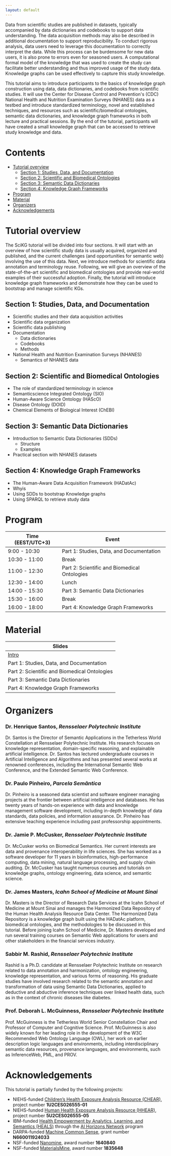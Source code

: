 ```yaml
---
layout: default
---
```


Data from scientific studies are published in datasets, typically accompanied by data dictionaries and codebooks to support data understanding. The data acquisition methods may also be described in additional documentation to support reproducibility. To conduct rigorous analysis, data users need to leverage this documentation to correctly interpret the data. While this process can be burdensome for new data users, it is also prone to errors even for seasoned users. A computational formal model of the knowledge that was used to create the study can facilitate better understanding and thus improved usage of the study data. Knowledge graphs can be used effectively to capture this study knowledge.

This tutorial aims to introduce participants to the basics of knowledge graph construction using data, data dictionaries, and codebooks from scientific studies. It will use the Center for Disease Control and Prevention's (CDC) National Health and Nutrition Examination Surveys (NHANES) data as a testbed and introduce standardized terminology, novel and established techniques, and resources such as scientific/biomedical ontologies, semantic data dictionaries, and knowledge graph frameworks in both lecture and practical sessions. By the end of the tutorial, participants will have created a small knowledge graph that can be accessed to retrieve study knowledge and data.

# Contents

- [Tutorial overview](#tutorial-overview)
  * [Section 1: Studies, Data, and Documentation](#section-1--studies--data--and-documentation)
  * [Section 2: Scientific and Biomedical Ontologies](#section-2--scientific-and-biomedical-ontologies)
  * [Section 3: Semantic Data Dictionaries](#section-3--semantic-data-dictionaries)
  * [Section 4: Knowledge Graph Frameworks](#section-4--knowledge-graph-frameworks)
- [Program](#program)
- [Material](#material)
- [Organizers](#organizers)
- [Acknowledgements](#acknowledgements)

# Tutorial overview

The SciKG tutorial will be divided into four sections. It will start with an overview of how scientific study data is usually acquired, organized and published, and the current challenges (and opportunities for semantic web) involving the use of this data. Next, we introduce methods for scientific data annotation and terminology reuse. Following, we will give an overview of the state-of-the-art scientific and biomedical ontologies and provide real-world examples of their successful adoption. Finally, the tutorial will introduce knowledge graph frameworks and demonstrate how they can be used to bootstrap and manage scientific KGs.

## Section 1: Studies, Data, and Documentation

* Scientific studies and their data acquisition activities
* Scientific data organization
* Scientific data publishing
* Documentation
    * Data dictionaries
    * Codebooks
    * Methods
* National Health and Nutrition Examination Surveys (NHANES)
    * Semantics of NHANES data

## Section 2: Scientific and Biomedical Ontologies

* The role of standardized terminology in science
* Semanticscience Integrated Ontology (SIO)
* Human-Aware Science Ontology (HAScO)
* Disease Ontology (DOID)
* Chemical Elements of Biological Interest (ChEBI)

## Section 3: Semantic Data Dictionaries

* Introduction to Semantic Data Dictionaries (SDDs)
    * Structure
    * Examples
* Practical section with NHANES datasets

## Section 4: Knowledge Graph Frameworks

* The Human-Aware Data Acquisition Framework (HADatAc)
* Whyis
* Using SDDs to bootstrap Knowledge graphs
* Using SPARQL to retrieve study data

# Program

| Time (EEST/UTC+3) | Event                                        |
| ----------------- | -------------------------------------------- |
| 9:00 - 10:30      | Part 1: Studies, Data, and Documentation     |
| 10:30 - 11:00     | Break                                        |
| 11:00 - 12:30     | Part 2: Scientific and Biomedical Ontologies |
| 12:30 - 14:00     | Lunch                                        |
| 14:00 - 15:30     | Part 3: Semantic Data Dictionaries           |
| 15:30 - 16:00     | Break                                        |
| 16:00 - 18:00     | Part 4: Knowledge Graph Frameworks           |

# Material

| Slides                                           |
| ------------------------------------------------ |
| [Intro](slides/SciKG_Tutorial_ESWC-23_Intro.pdf) |
| Part 1: Studies, Data, and Documentation     |
| Part 2: Scientific and Biomedical Ontologies |
| Part 3: Semantic Data Dictionaries           |
| Part 4: Knowledge Graph Frameworks           |

# Organizers

### Dr. Henrique Santos, *Rensselaer Polytechnic Institute*
Dr. Santos is the Director of Semantic Applications in the Tetherless World Constellation at Rensselaer Polytechnic Institute. His research focuses on knowledge representation, domain-specific reasoning, and explainable artificial intelligence. Dr. Santos has lectured undergraduate courses in Artificial Intelligence and Algorithms and has presented several works at renowned conferences, including the International Semantic Web Conference, and the Extended Semantic Web Conference.

### Dr. Paulo Pinheiro, *Parcela Semântica*
Dr. Pinheiro is a seasoned data scientist and software engineer managing projects at the frontier between artificial intelligence and databases. He has twenty years of hands-on experience with data and knowledge management software development, including in-depth knowledge of data standards, data policies, and information assurance. Dr. Pinheiro has extensive teaching experience including past professorship appointments.

### Dr. Jamie P. McCusker, *Rensselaer Polytechnic Institute*
Dr. McCusker works on Biomedical Semantics. Her current interests are data and provenance interoperability in life sciences. She has worked as a software developer for 11 years in bioinformatics, high-performance computing, data mining, natural language processing, and supply chain auditing. Dr. McCusker has taught numerous courses and tutorials on knowledge graphs, ontology engineering, data science, and semantic science.

### Dr. James Masters, *Icahn School of Medicine at Mount Sinai*
Dr. Masters is the Director of Research Data Services at the Icahn School of Medicine at Mount Sinai and manages the Harmonized Data Repository of the Human Health Analysis Resource Data Center. The Harmonized Data Repository is a knowledge graph built using the HADatAc platform, biomedical ontologies, and the methodologies to be discussed in this tutorial. Before joining Icahn School of Medicine, Dr. Masters developed and run several training courses on Semantic Web applications for users and other stakeholders in the financial services industry.

### Sabbir M. Rashid, *Rensselaer Polytechnic Institute*
Rashid is a Ph.D. candidate at Rensselaer Polytechnic Institute on research related to data annotation and harmonization, ontology engineering, knowledge representation, and various forms of reasoning. His graduate studies have involved research related to the semantic annotation and transformation of data using Semantic Data Dictionaries, applied to deductive and abductive inference techniques over linked health data, such as in the context of chronic diseases like diabetes.

### Prof. Deborah L. McGuinness, *Rensselaer Polytechnic Institute*
Prof. McGuinness is the Tetherless World Senior Constellation Chair and Professor of Computer and Cognitive Science. Prof. McGuinness is also widely known for her leading role in the development of the W3C Recommended Web Ontology Language (OWL), her work on earlier description logic languages and environments, including interdisciplinary semantic data resources, provenance languages, and environments, such as InferenceWeb, PML, and PROV.

# Acknowledgements

This tutorial is partially funded by the following projects:
* NIEHS-funded [Children’s Health Exposure Analysis Resource (CHEAR)](https://reporter.nih.gov/project-details/9062054), project number **1U2CES026555-01**
* NIEHS-funded [Human Health Exposure Analysis Resource (HHEAR)](https://reporter.nih.gov/search/omw727mrOEiYVmxYWQ2GnQ/project-details/10424419), project number **5U2CES026555-05**
* IBM-funded [Health Empowerment by Analytics, Learning, and Semantics (HEALS)](https://idea.rpi.edu/research/projects/heals) through the [AI Horizons Network](https://research.ibm.com/collaborate/horizons-network/) program
* DARPA-funded [Machine Common Sense](https://www.darpa.mil/program/machine-common-sense), grant number **N660011924033**
* NSF-funded [Nanomine](https://www.nsf.gov/awardsearch/showAward?AWD_ID=1640840&HistoricalAwards=false), award number **1640840**
* NSF-funded [MaterialsMine](https://www.nsf.gov/awardsearch/showAward?AWD_ID=1835648&HistoricalAwards=false), award number **1835648**
